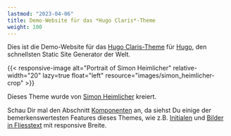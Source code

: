 ```yaml
---
lastmod: "2023-04-06"
title: Demo-Website für das *Hugo Claris*-Theme 
weight: 100
---
```


Dies ist die Demo-Website für das [Hugo Claris-Theme](https://github.com/simonheimlicher/hugo-claris) für [Hugo](https://gohugo.io), den schnellsten Static Site Generator der Welt.

{{< responsive-image alt="Portrait of Simon Heimlicher" relative-width="20" lazy=true float="left" resource="images/simon_heimlicher-crop" >}}

Dieses Theme wurde von [Simon Heimlicher](https://simon.heimlicher.com/about/) kreiert.

Schau Dir mal den Abschnitt [Komponenten](components) an, da siehst Du einige der bemerkenswertesten Features dieses Themes, wie z.B. [Initialen](components/lede-initial) und [Bilder in Fliesstext](components/responsive-image) mit responsive Breite.
